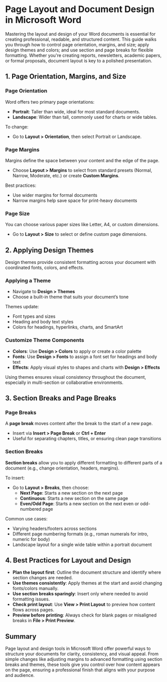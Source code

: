 # Page Layout and Document Design in Microsoft Word

Mastering the layout and design of your Word documents is essential for creating professional, readable, and structured content. This guide walks you through how to control page orientation, margins, and size; apply design themes and colors; and use section and page breaks for flexible formatting. Whether you're creating reports, newsletters, academic papers, or formal proposals, document layout is key to a polished presentation.

## 1. Page Orientation, Margins, and Size

### Page Orientation
Word offers two primary page orientations:
- **Portrait**: Taller than wide, ideal for most standard documents.
- **Landscape**: Wider than tall, commonly used for charts or wide tables.

To change:
- Go to **Layout > Orientation**, then select Portrait or Landscape.

### Page Margins
Margins define the space between your content and the edge of the page.
- Choose **Layout > Margins** to select from standard presets (Normal, Narrow, Moderate, etc.) or create **Custom Margins**.

Best practices:
- Use wider margins for formal documents
- Narrow margins help save space for print-heavy documents

### Page Size
You can choose various paper sizes like Letter, A4, or custom dimensions.
- Go to **Layout > Size** to select or define custom page dimensions.

## 2. Applying Design Themes

Design themes provide consistent formatting across your document with coordinated fonts, colors, and effects.

### Applying a Theme
- Navigate to **Design > Themes**
- Choose a built-in theme that suits your document’s tone

Themes update:
- Font types and sizes
- Heading and body text styles
- Colors for headings, hyperlinks, charts, and SmartArt

### Customize Theme Components
- **Colors**: Use **Design > Colors** to apply or create a color palette
- **Fonts**: Use **Design > Fonts** to assign a font set for headings and body text
- **Effects**: Apply visual styles to shapes and charts with **Design > Effects**

Using themes ensures visual consistency throughout the document, especially in multi-section or collaborative environments.

## 3. Section Breaks and Page Breaks

### Page Breaks
A **page break** moves content after the break to the start of a new page.
- Insert via **Insert > Page Break** or **Ctrl + Enter**
- Useful for separating chapters, titles, or ensuring clean page transitions

### Section Breaks
**Section breaks** allow you to apply different formatting to different parts of a document (e.g., change orientation, headers, margins).

To insert:
- Go to **Layout > Breaks**, then choose:
  - **Next Page**: Starts a new section on the next page
  - **Continuous**: Starts a new section on the same page
  - **Even/Odd Page**: Starts a new section on the next even or odd-numbered page

Common use cases:
- Varying headers/footers across sections
- Different page numbering formats (e.g., roman numerals for intro, numeric for body)
- Landscape layout for a single wide table within a portrait document

## 4. Best Practices for Layout and Design

- **Plan the layout first**: Outline the document structure and identify where section changes are needed.
- **Use themes consistently**: Apply themes at the start and avoid changing fonts/colors manually.
- **Use section breaks sparingly**: Insert only where needed to avoid formatting issues.
- **Check print layout**: Use **View > Print Layout** to preview how content flows across pages.
- **Preview before printing**: Always check for blank pages or misaligned breaks in **File > Print Preview**.

## Summary

Page layout and design tools in Microsoft Word offer powerful ways to structure your documents for clarity, consistency, and visual appeal. From simple changes like adjusting margins to advanced formatting using section breaks and themes, these tools give you control over how content appears on the page, ensuring a professional finish that aligns with your purpose and audience.
